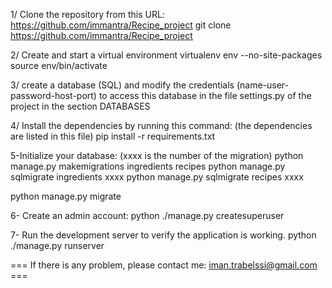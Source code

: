 1/ Clone the repository from this URL: https://github.com/immantra/Recipe_project
git clone https://github.com/immantra/Recipe_project

2/ Create and start a virtual environment
virtualenv env --no-site-packages 
source env/bin/activate

3/ create  a database (SQL) and modify the credentials (name-user-password-host-port) to access this database in the file  settings.py of the project in the section DATABASES

4/ Install the dependencies by running this command: (the dependencies are listed in this file)
pip install -r requirements.txt


5-Initialize your database: (xxxx is the number of the migration)
 python manage.py makemigrations ingredients recipes
 python manage.py sqlmigrate ingredients xxxx 
 python manage.py sqlmigrate recipes xxxx 
 
python manage.py migrate

6- Create an admin account:
python ./manage.py createsuperuser

7- Run the development server to verify the application is working.
python ./manage.py runserver


===  If there is any problem, please contact me: iman.trabelssi@gmail.com ===
